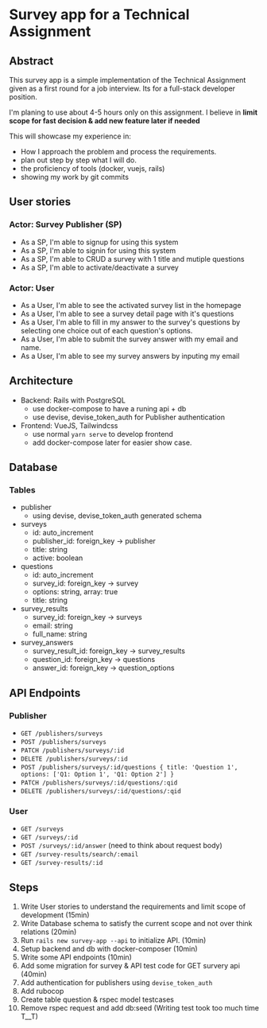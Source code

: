 # Survey app for a Technical Assignment
## Abstract
This survey app is a simple implementation of the Technical Assignment given as a first round for a job interview. Its for a full-stack developer position.

I'm planing to use about 4-5 hours only on this assignment. I believe in **limit scope for fast decision & add new feature later if needed**

This will showcase my experience in:
- How I approach the problem and process the requirements.
- plan out step by step what I will do.
- the proficiency of tools (docker, vuejs, rails)
- showing my work by git commits

## User stories
### Actor: Survey Publisher (SP)
- As a SP, I'm able to signup for using this system
- As a SP, I'm able to signin for using this system
- As a SP, I'm able to CRUD a survey with 1 title and mutiple questions
- As a SP, I'm able to activate/deactivate a survey

### Actor: User
- As a User, I'm able to see the activated survey list in the homepage
- As a User, I'm able to see a survey detail page with it's questions
- As a User, I'm able to fill in my answer to the survey's questions by selecting one choice out of each question's options.
- As a User, I'm able to submit the survey answer with my email and name.
- As a User, I'm able to see my survey answers by inputing my email

## Architecture
- Backend: Rails with PostgreSQL
    + use docker-compose to have a runing api + db
    + use devise, devise_token_auth for Publisher authentication
- Frontend: VueJS, Tailwindcss
    + use normal `yarn serve` to develop frontend
    + add docker-compose later for easier show case. 

## Database
### Tables
- publisher
    + using devise, devise_token_auth generated schema
- surveys
    + id: auto_increment
    + publisher_id: foreign_key -> publisher
    + title: string
    + active: boolean
- questions
    + id: auto_increment
    + survey_id: foreign_key -> survey
    + options: string, array: true
    + title: string
- survey_results
    + survey_id: foreign_key -> surveys
    + email: string
    + full_name: string
- survey_answers
    + survey_result_id: foreign_key -> survey_results
    + question_id: foreign_key -> questions
    + answer_id: foreign_key -> question_options

## API Endpoints
### Publisher
- `GET /publishers/surveys`
- `POST /publishers/surveys`
- `PATCH /publishers/surveys/:id`
- `DELETE /publishers/surveys/:id`
- `POST /publishers/surveys/:id/questions { title: 'Question 1', options: ['Q1: Option 1', 'Q1: Option 2'] } `
- `PATCH /publishers/surveys/:id/questions/:qid`
- `DELETE /publishers/surveys/:id/questions/:qid`

### User
- `GET /surveys`
- `GET /surveys/:id`
- `POST /surveys/:id/answer` (need to think about request body)
- `GET /survey-results/search/:email`
- `GET /survey-results/:id`

## Steps
1. Write User stories to understand the requirements and limit scope of development (15min)
2. Write Database schema to satisfy the current scope and not over think relations (20min)
3. Run `rails new survey-app --api` to initialize API. (10min)
4. Setup backend and db with docker-composer (10min)
5. Write some API endpoints (10min)
6. Add some migration for survey & API test code for GET survery api (40min)
7. Add authentication for publishers using `devise_token_auth`
8. Add rubocop
9. Create table question & rspec model testcases
10. Remove rspec request and add db:seed (Writing test took too much time T__T)